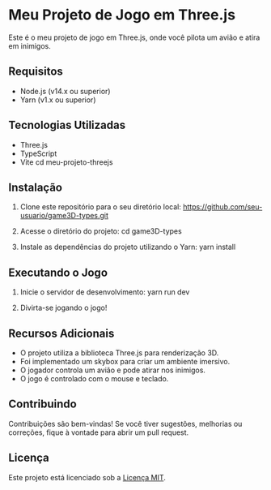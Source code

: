 # Meu Projeto de Jogo em Three.js

Este é o meu projeto de jogo em Three.js, onde você pilota um avião e atira em inimigos.

## Requisitos

- Node.js (v14.x ou superior)
- Yarn (v1.x ou superior)

## Tecnologias Utilizadas

- Three.js
- TypeScript
- Vite cd meu-projeto-threejs

## Instalação

1. Clone este repositório para o seu diretório local:  https://github.com/seu-usuario/game3D-types.git


2. Acesse o diretório do projeto: cd game3D-types


3. Instale as dependências do projeto utilizando o Yarn: yarn install


## Executando o Jogo

1. Inicie o servidor de desenvolvimento: yarn run dev

2. Divirta-se jogando o jogo!

## Recursos Adicionais

- O projeto utiliza a biblioteca Three.js para renderização 3D.
- Foi implementado um skybox para criar um ambiente imersivo.
- O jogador controla um avião e pode atirar nos inimigos.
- O jogo é controlado com o mouse e teclado.

## Contribuindo

Contribuições são bem-vindas! Se você tiver sugestões, melhorias ou correções, fique à vontade para abrir um pull request.

## Licença

Este projeto está licenciado sob a [Licença MIT](LICENSE).
